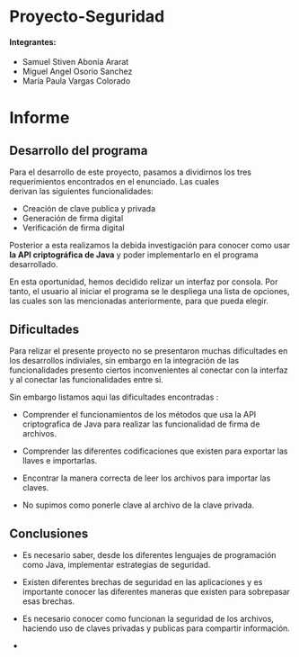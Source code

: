 # Proyecto-Seguridad

#### **Integrantes:**

* Samuel Stiven Abonía Ararat
* Miguel Angel Osorio Sanchez
* María Paula Vargas Colorado

# Informe

## Desarrollo del programa
 
 Para el desarrollo de este proyecto, pasamos a dividirnos los tres requerimientos encontrados en el enunciado. Las cuales  
 derivan las siguientes funcionalidades:
 - Creación de clave publica y privada
 - Generación de firma digital
 - Verificación de firma digital
 
 Posterior a esta realizamos la debida investigación para conocer como usar **la API criptográfica de Java** y poder implementarlo
 en el programa desarrollado.
 
 En esta oportunidad, hemos decidido relizar un interfaz por consola. Por tanto, el usuario al iniciar el programa se le 
 despliega una lista de opciones, las cuales son las mencionadas anteriormente, para que pueda elegir. 
         


                                                     
## Dificultades

Para relizar el presente proyecto no se presentaron muchas dificultades en los desarrollos indiviales, sin embargo en la 
integración de las funcionalidades presento ciertos inconvenientes al conectar con la interfaz y al conectar las funcionalidades entre si.

Sin embargo listamos aqui las dificultades encontradas :

* Comprender el funcionamientos de los métodos que usa la API criptografica de Java para realizar las funcionalidad de firma de
archivos.

* Comprender las diferentes codificaciones que existen para exportar las llaves e importarlas. 

* Encontrar la manera correcta de leer los archivos para importar las claves.

* No supimos como ponerle clave al archivo de la clave privada.


## Conclusiones

* Es necesario saber, desde los diferentes lenguajes de programación como Java, implementar estrategias de seguridad. 

* Existen diferentes brechas de seguridad en las aplicaciones y es importante conocer las diferentes maneras que existen para sobrepasar esas brechas.

* Es necesario conocer como funcionan la seguridad de los archivos, haciendo uso de claves privadas y publicas para compartir información.

* 

